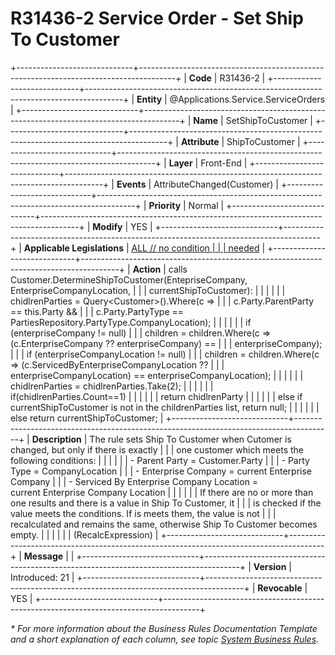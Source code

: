 ﻿---
erp.type: front-end-business-rule
erp.entity: Applications.Service.ServiceOrders
---

# R31436-2 Service Order - Set Ship To Customer
+-----------------------------+---------------------------------------------------------------------------------------+
| **Code**                    | R31436-2                                                                              |
+-----------------------------+---------------------------------------------------------------------------------------+
| **Entity**                  | @Applications.Service.ServiceOrders                                                                          |
+-----------------------------+---------------------------------------------------------------------------------------+
| **Name**                    | SetShipToCustomer                                                                     |
+-----------------------------+---------------------------------------------------------------------------------------+
| **Attribute**               | ShipToCustomer                                                                        |
+-----------------------------+---------------------------------------------------------------------------------------+
| **Layer**                   | Front-End                                                                             |
+-----------------------------+---------------------------------------------------------------------------------------+
| **Events**                  | AttributeChanged(Customer)                                                            |
+-----------------------------+---------------------------------------------------------------------------------------+
| **Priority**                | Normal                                                                                |
+-----------------------------+---------------------------------------------------------------------------------------+
| **Modify**                  | YES                                                                                   |
+-----------------------------+---------------------------------------------------------------------------------------+
| **Applicable Legislations** | [ALL // no condition                                                                  |
|                             | needed](https://confluence.erp.net/display/techdoc/Country+Specific+Functionality)    |
+-----------------------------+---------------------------------------------------------------------------------------+
| **Action**                  | calls Customer.DetermineShipToCustomer(EntepriseCompany, EnterpriseCompanyLocation,   |
|                             | currentShipToCustomer):                                                               |
|                             |                                                                                       |
|                             | chidlrenParties = Query\<Customer\>().Where(c =\>                                     |
|                             | c.Party.ParentParty == this.Party &&                                                  |
|                             | c.Party.PartyType == PartiesRepository.PartyType.CompanyLocation);                    |
|                             |                                                                                       |
|                             | if (enterpriseCompany != null)                                                        |
|                             | children = children.Where(c =\> (c.EnterpriseCompany ?? enterpriseCompany) ==         |
|                             | enterpriseCompany);                                                                   |
|                             | if (enterpriseCompanyLocation != null)                                                |
|                             | children = children.Where(c =\> (c.ServicedByEnterpriseCompanyLocation ??             |
|                             | enterpriseCompanyLocation) == enterpriseCompanyLocation);                             |
|                             |                                                                                       |
|                             | chidlrenParties = chidlrenParties.Take(2);                                            |
|                             |                                                                                       |
|                             | if(chidlrenParties.Count==1)                                                          |
|                             |                                                                                       |
|                             | return chidlrenParty                                                                  |
|                             |                                                                                       |
|                             | else if currentShipToCustomer is not in the childrenParties list, return null;        |
|                             |                                                                                       |
|                             | else return currentShipToCustomer;                                                    |
+-----------------------------+---------------------------------------------------------------------------------------+
| **Description**             | The rule sets Ship To Customer when Cutomer is changed, but only if there is exactly  |
|                             | one customer which meets the following conditions:                                    |
|                             |                                                                                       |
|                             | -   Parent Party = Customer.Party                                                     |
|                             | -   Party Type = CompanyLocation                                                      |
|                             | -   Enterprise Company = current Enterprise Company                                   |
|                             | -   Serviced By Enterprise Company Location = current Enterprise Company Location     |
|                             |                                                                                       |
|                             | If there are no or more than one results and there is a value in Ship To Customer, it |
|                             | is checked if the value meets the conditions. If is meets them, the value is not      |
|                             | recalculated and remains the same, otherwise Ship To Customer becomes empty.          |
|                             |                                                                                       |
|                             | (RecalcExpression)                                                                    |
+-----------------------------+---------------------------------------------------------------------------------------+
| **Message**                 |                                                                                       |
+-----------------------------+---------------------------------------------------------------------------------------+
| **Version**                 | Introduced: 21                                                                        |
+-----------------------------+---------------------------------------------------------------------------------------+
| **Revocable**               | YES                                                                                   |
+-----------------------------+---------------------------------------------------------------------------------------+

*\* For more information about the Business Rules Documentation Template and a short explanation of each column, see
topic [System Business Rules](../templates/template-description-system-business-rules.md).*

  

  
